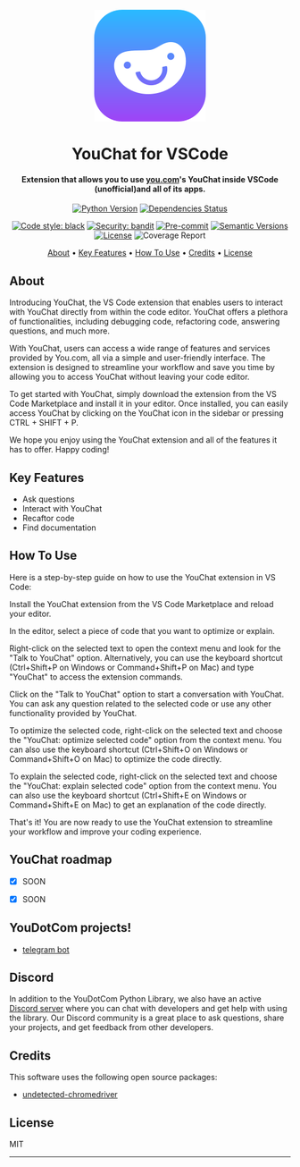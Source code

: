 <h1 align="center">
  <br>
  <a href="https://github.com/SilkePilon/YouChat-vs-code/"><img src="https://github.com/SilkePilon/YouChat-vs-code/blob/main/images/youchat.svg" alt="YouChat" width="200"></a>
  <br>
  <br>
  YouChat for VSCode
  <br>
</h1>

<h4 align="center">Extension that allows you to use <a href="http://you.com/" target="_blank">you.com</a>'s YouChat inside VSCode (unofficial)and all of its apps.</h4>

<div align="center">

  [![Python Version](https://img.shields.io/pypi/pyversions/youdotcom.svg)](https://pypi.org/project/youdotcom/)
  [![Dependencies Status](https://img.shields.io/badge/dependencies-up%20to%20date-brightgreen.svg)](https://github.com/silkepilon/youdotcom/pulls?utf8=%E2%9C%93&q=is%3Apr%20author%3Aapp%2Fdependabot)

  [![Code style: black](https://img.shields.io/badge/code%20style-black-000000.svg)](https://github.com/psf/black)
  [![Security: bandit](https://img.shields.io/badge/security-bandit-green.svg)](https://github.com/PyCQA/bandit)
  [![Pre-commit](https://img.shields.io/badge/pre--commit-enabled-brightgreen?logo=pre-commit&logoColor=white)](https://github.com/silkepilon/youdotcom/blob/master/.pre-commit-config.yaml)
  [![Semantic Versions](https://img.shields.io/badge/%20%20%F0%9F%93%A6%F0%9F%9A%80-semantic--versions-e10079.svg)](https://github.com/silkepilon/youdotcom/releases)
  [![License](https://img.shields.io/github/license/silkepilon/youdotcom)](https://github.com/silkepilon/youdotcom/blob/master/LICENSE)
  ![Coverage Report](assets/images/coverage.svg)
  
</div>

<p align="center">
  <a href="#about">About</a> •
  <a href="#key-features">Key Features</a> •
  <a href="#how-to-use">How To Use</a> •
  <a href="#credits">Credits</a> •
  <a href="#license">License</a>
</p>

<!-- ![screenshot](https://raw.githubusercontent.com/SilkePilon/youdotcom/main/assets/images/YouDotCom.jpg) -->

## About
Introducing YouChat, the VS Code extension that enables users to interact with YouChat directly from within the code editor. YouChat offers a plethora of functionalities, including debugging code, refactoring code, answering questions, and much more.

With YouChat, users can access a wide range of features and services provided by You.com, all via a simple and user-friendly interface. The extension is designed to streamline your workflow and save you time by allowing you to access YouChat without leaving your code editor.

To get started with YouChat, simply download the extension from the VS Code Marketplace and install it in your editor. Once installed, you can easily access YouChat by clicking on the YouChat icon in the sidebar or pressing CTRL + SHIFT + P.

We hope you enjoy using the YouChat extension and all of the features it has to offer. Happy coding!


## Key Features
* Ask questions
* Interact with YouChat
* Recaftor code
* Find documentation


## How To Use
Here is a step-by-step guide on how to use the YouChat extension in VS Code:

Install the YouChat extension from the VS Code Marketplace and reload your editor.

In the editor, select a piece of code that you want to optimize or explain.

Right-click on the selected text to open the context menu and look for the "Talk to YouChat" option. Alternatively, you can use the keyboard shortcut (Ctrl+Shift+P on Windows or Command+Shift+P on Mac) and type "YouChat" to access the extension commands.

Click on the "Talk to YouChat" option to start a conversation with YouChat. You can ask any question related to the selected code or use any other functionality provided by YouChat.

To optimize the selected code, right-click on the selected text and choose the "YouChat: optimize selected code" option from the context menu. You can also use the keyboard shortcut (Ctrl+Shift+O on Windows or Command+Shift+O on Mac) to optimize the code directly.

To explain the selected code, right-click on the selected text and choose the "YouChat: explain selected code" option from the context menu. You can also use the keyboard shortcut (Ctrl+Shift+E on Windows or Command+Shift+E on Mac) to get an explanation of the code directly.

That's it! You are now ready to use the YouChat extension to streamline your workflow and improve your coding experience.



## YouChat roadmap
* [x] SOON
* [x] SOON




## YouDotCom projects!
- [telegram bot](https://github.com/samezarus/you_telegram_bot)



## Discord
In addition to the YouDotCom Python Library, we also have an active [Discord server](https://discord.gg/SD7wZMFSvV) where you can chat with developers and get help with using the library. Our Discord community is a great place to ask questions, share your projects, and get feedback from other developers.


## Credits

This software uses the following open source packages:

- [undetected-chromedriver](https://github.com/ultrafunkamsterdam/undetected-chromedriver)


## License

MIT

---
